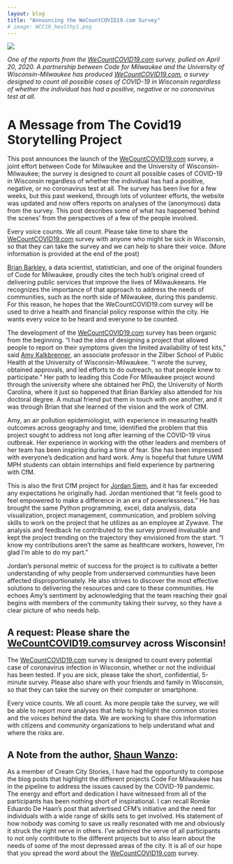 ```yaml
---
layout: blog
title: "Announcing the WeCountCOVID19.com Survey"
# image: WCC19_healthy1.png
---
```


<!-- Project Description -->
<div class="usa-grid-wide">
    <div class="usa-width-one-third">
        <img src="assets/images/WCC19_healthy1.png">
    </div>
</div>

_One of the reports from the [WeCountCOVID19.com](http://www.wecountcovid19.com/) survey, pulled on April 20, 2020._
_A partnership between Code for Milwaukee and the University of Wisconsin-Milwaukee has produced [WeCountCOVID19.com](http://www.wecountcovid19.com/), a survey designed to count all possible cases of COVID-19 in Wisconsin regardless of whether the individual has had a positive, negative or no coronavirus test at all._


<h1>A Message from The Covid19 Storytelling Project</h1>



This post announces the launch of the [WeCountCOVID19.com](http://www.wecountcovid19.com/) survey, a joint effort between Code for Milwaukee and the University of Wisconsin-Milwaukee; the survey is designed to count all possible cases of COVID-19 in Wisconsin regardless of whether the individual has had a positive, negative, or no coronavirus test at all. The survey has been live for a few weeks, but this past weekend, through lots of volunteer efforts, the website was updated and now offers reports on analyses of the (anonymous) data from the survey. This post describes some of what has happened ‘behind the scenes’ from the perspectives of a few of the people involved. 

Every voice counts. We all count. Please take time to share the [WeCountCOVID19.com](http://www.wecountcovid19.com/) survey with anyone who might be sick in Wisconsin, so that they can take the survey and we can help to share their voice. (More information is provided at the end of the post)

[Brian Barkley](https://www.linkedin.com/in/barkleybg/), a data scientist, statistician, and one of the original founders of Code for Milwaukee, proudly cites the tech hub’s original creed of delivering public services that improve the lives of Milwaukeeans. He recognizes the importance of that approach to address the needs of communities, such as the north side of Milwaukee, during this pandemic. For this reason, he hopes that the WeCountCOVID19.com survey will be used to drive a health and financial policy response within the city.  He wants every voice to be heard and everyone to be counted.

The development of the [WeCountCOVID19.com](http://www.wecountcovid19.com/) survey has been organic from the beginning. “I had the idea of designing a project that allowed people to report on their symptoms given the limited availability of test kits,” said [Amy Kalkbrenner](https://uwm.edu/publichealth/people/kalkbrenner-phd-mph-amy/), an associate professor in the Zilber School of Public Health at the University of Wisconsin-Milwaukee. “I wrote the survey, obtained approvals, and led efforts to do outreach, so that people knew to participate.” Her path to leading this Code For Milwaukee project wound through the university where she obtained her PhD, the University of North Carolina, where it just so happened that Brian Barkley also attended for his doctoral degree. A mutual friend put them in touch with one another, and it was through Brian that she learned of the vision and the work of CfM.

Amy, an air pollution epidemiologist, with experience in measuring health outcomes across geography and time, identified the problem that this project sought to address not long after learning of the COVID-19 virus outbreak. Her experience in working with the other leaders and members of her team has been inspiring during a time of fear.  She has been impressed with everyone’s dedication and hard work. Amy is hopeful that future UWM MPH students can obtain internships and field experience by partnering with CfM.

This is also the first CfM project for [Jordan Siem](https://www.linkedin.com/in/jordan-siem/), and it has far exceeded any expectations he originally had.  Jordan mentioned that “it feels good to feel empowered to make a difference in an era of powerlessness.” He has brought the same Python programming, excel, data analysis, data visualization, project management, communication, and problem solving skills to work on the project that he utilizes as an employee at Zywave.  The analysis and feedback he contributed to the survey proved invaluable and kept the project trending on the trajectory they envisioned from the start.  “I know my contributions aren’t the same as healthcare workers, however, I’m glad I’m able to do my part.”

Jordan’s personal metric of success for the project is to cultivate a better understanding of why people from underserved communities have been affected disproportionately. He also strives to discover the most effective solutions to delivering the resources and care to these communities.  He echoes Amy’s sentiment by acknowledging that the team reaching their goal begins with members of the community taking their survey, so they have a clear picture of who needs help.

## A request: Please share the [WeCountCOVID19.com](http://www.wecountcovid19.com/)survey across Wisconsin!

The [WeCountCOVID19.com](http://www.wecountcovid19.com/) survey is designed to count every potential case of coronavirus infection in Wisconsin, whether or not the individual has been tested. If you are sick, please take the short, confidential, 5-minute survey. Please also share with your friends and family in Wisconsin, so that they can take the survey on their computer or smartphone. 

Every voice counts. We all count. As more people take the survey, we will be able to report more analyses that help to highlight the common stories and the voices behind the data. We are working to share this information with citizens and community organizations to help understand what and where the risks are.


## A Note from the author, [Shaun Wanzo](https://www.linkedin.com/in/shaun-wanzo-8b055915b/):
As a member of Cream City Stories, I have had the opportunity to compose the blog posts that highlight the different projects Code For Milwaukee has in the pipeline to address the issues caused by the COVID-19 pandemic. The energy and effort and dedication I have witnessed from all of the participants has been nothing short of inspirational.  I can recall Romke Eduardo De Haan’s post that advertised CFM’s initiative and the need for individuals with a wide range of skills sets to get involved.  His statement of how nobody was coming to save us really resonated with me and obviously it struck the right nerve in others.  I’ve admired the verve of all participants to not only contribute to the different projects but to also learn about the needs of some of the most depressed areas of the city.  It is all of our hope that you spread the word about the [WeCountCOVID19.com](http://www.wecountcovid19.com/) survey.
